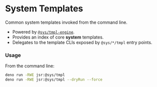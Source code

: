 # System Templates
Common system templates invoked from the command line.

- Powered by [`@sys/tmpl-engine`](https://jsr.io/@sys/tmpl-engine).
- Provides an index of core **system** templates.
- Delegates to the template CLIs exposed by `@sys/*/tmpl` entry points.


### Usage
From the command line:

```bash
deno run -RWE jsr:@sys/tmpl
deno run -RWE jsr:@sys/tmpl --dryRun --force
```
